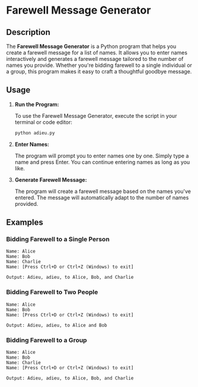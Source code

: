 # Farewell Message Generator

## Description

The **Farewell Message Generator** is a Python program that helps you create a farewell message for a list of names. It allows you to enter names interactively and generates a farewell message tailored to the number of names you provide. Whether you're bidding farewell to a single individual or a group, this program makes it easy to craft a thoughtful goodbye message.

## Usage

1. **Run the Program:**

   To use the Farewell Message Generator, execute the script in your terminal or code editor:

   ```bash
   python adieu.py
   ```

2. **Enter Names:**

   The program will prompt you to enter names one by one. Simply type a name and press Enter. You can continue entering names as long as you like.

3. **Generate Farewell Message:**

   The program will create a farewell message based on the names you've entered. The message will automatically adapt to the number of names provided.

## Examples

### Bidding Farewell to a Single Person

```plaintext
Name: Alice
Name: Bob
Name: Charlie
Name: [Press Ctrl+D or Ctrl+Z (Windows) to exit]

Output: Adieu, adieu, to Alice, Bob, and Charlie
```

### Bidding Farewell to Two People

```plaintext
Name: Alice
Name: Bob
Name: [Press Ctrl+D or Ctrl+Z (Windows) to exit]

Output: Adieu, adieu, to Alice and Bob
```

### Bidding Farewell to a Group

```plaintext
Name: Alice
Name: Bob
Name: Charlie
Name: [Press Ctrl+D or Ctrl+Z (Windows) to exit]

Output: Adieu, adieu, to Alice, Bob, and Charlie
```
